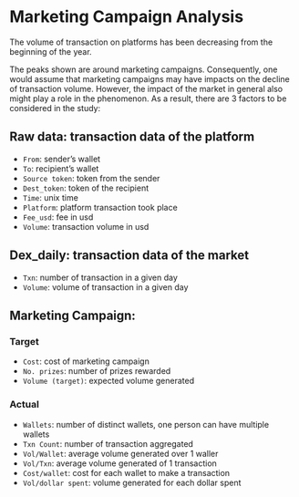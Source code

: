 # Marketing Campaign Analysis
The volume of transaction on platforms has been decreasing from the beginning of the year. 
 
The peaks shown are around marketing campaigns. Consequently, one would assume that marketing campaigns may have impacts on the decline of transaction volume. However, the impact of the market in general also might play a role in the phenomenon. As a result, there are 3 factors to be considered in the study:
 
## Raw data: transaction data of the platform
<ul>
 <li><code>From</code>: sender’s wallet</li>
 <li><code>To</code>: recipient’s wallet</li>
 <li><code>Source token</code>: token from the sender</li>
 <li><code>Dest_token</code>: token of the recipient</li>
 <li><code>Time</code>: unix time</li>
 <li><code>Platform</code>: platform transaction took place</li>
 <li><code>Fee_usd</code>: fee in usd</li>
 <li><code>Volume</code>: transaction volume in usd</li>
</ul>

## Dex_daily: transaction data of the market
<ul>
 <li><code>Txn</code>: number of transaction in a given day</li>
 <li><code>Volume</code>: volume of transaction in a given day</li>
</ul>

## Marketing Campaign:
### Target
<ul>
 <li><code>Cost</code>: cost of marketing campaign</li>
 <li><code>No. prizes</code>: number of prizes rewarded</li>
 <li><code>Volume (target)</code>: expected volume generated</li>
</ul>

### Actual
<ul>
 <li><code>Wallets</code>: number of distinct wallets, one person can have multiple wallets</li>
 <li><code>Txn Count</code>: number of transaction aggregated</li>
 <li><code>Vol/Wallet</code>: average volume generated over 1 waller</li>
 <li><code>Vol/Txn</code>: average volume generated of 1 transaction</li>
 <li><code>Cost/wallet</code>: cost for each wallet to make a transaction</li>
 <li><code>Vol/dollar spent</code>: volume generated for each dollar spent</li>
</ul>
